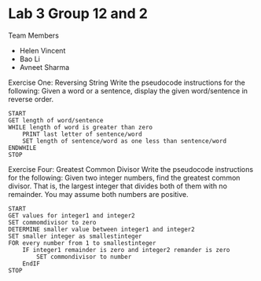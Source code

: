 # Lab 3 Group 12 and 2

Team Members
- Helen Vincent
- Bao Li
- Avneet Sharma

Exercise One: Reversing String
Write the pseudocode instructions for the following:
Given a word or a sentence, display the given word/sentence in reverse order.

	START 
	GET length of word/sentence
	WHILE length of word is greater than zero
		PRINT last letter of sentence/word
		SET length of sentence/word as one less than sentence/word
	ENDWHILE
	STOP

Exercise Four: Greatest Common Divisor
Write the pseudocode instructions for the following:
Given two integer numbers, find the greatest common divisor. That is, the largest integer that divides both of them with no remainder. You may assume both numbers are positive.

	START
	GET values for integer1 and integer2
	SET commomdivisor to zero
	DETERMINE smaller value between integer1 and integer2
	SET smaller integer as smallestinteger
	FOR every number from 1 to smallestinteger
		IF integer1 remainder is zero and integer2 remander is zero 
			SET commondivisor to number
		EndIF
	STOP
